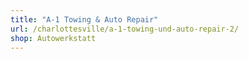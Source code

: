 ```yaml
---
title: "A-1 Towing & Auto Repair"
url: /charlottesville/a-1-towing-und-auto-repair-2/
shop: Autowerkstatt
---
```

